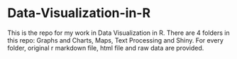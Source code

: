 # Data-Visualization-in-R
This is the repo for my work in Data Visualization in R. There are 4 folders in this repo: Graphs and Charts, Maps, Text Processing and Shiny. For every folder, original r markdown file, html file and raw data are provided.
